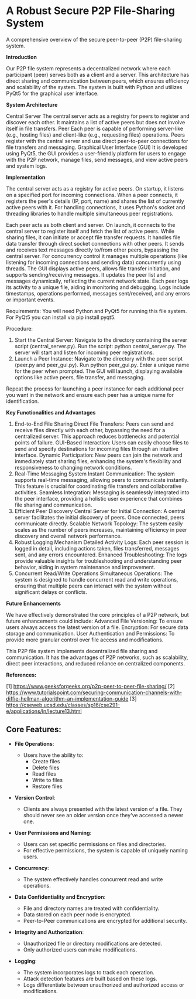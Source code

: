 # A Robust Secure P2P File-Sharing System

A comprehensive overview of the secure peer-to-peer (P2P) file-sharing system.

**Introduction**

Our P2P file system represents a decentralized network where each participant (peer) serves both as a client and a server. This architecture has direct sharing and communication between peers, which ensures efficiency and scalability of the system. The system is built with Python and utilizes PyQt5 for the graphical user interface.

**System Architecture**

Central Server
The central server acts as a registry for peers to register and discover each other. It maintains a list of active peers but does not involve itself in file transfers.
Peer
Each peer is capable of performing server-like (e.g., hosting files) and client-like (e.g., requesting files) operations. Peers register with the central server and use direct peer-to-peer connections for file transfers and messaging.
Graphical User Interface (GUI)
It is developed using PyQt5, the GUI provides a user-friendly platform for users to engage with the P2P network, manage files, send messages, and view active peers and system logs.

**Implementation**

The central server acts as a registry for active peers. On startup, it listens on a specified port for incoming connections. When a peer connects, it registers the peer's details (IP, port, name) and shares the list of currently active peers with it. For handling connections, it uses Python's socket and threading libraries to handle multiple simultaneous peer registrations.

Each peer acts as both client and server. On launch, it connects to the central server to register itself and fetch the list of active peers. While sharing files, it can initiate or accept file transfer requests. It handles file data transfer through direct socket connections with other peers. It sends and receives text messages directly to/from other peers, bypassing the central server.
For concurrency control it manages multiple operations (like listening for incoming connections and sending data) concurrently using threads. The GUI displays active peers, allows file transfer initiation, and supports sending/receiving messages. It updates the peer list and messages dynamically, reflecting the current network state. Each peer logs its activity to a unique file, aiding in monitoring and debugging.  Logs include timestamps, operations performed, messages sent/received, and any errors or important events.

Requirements:
You will need Python and PyQt5 for running this file system. For PyQt5 you can install via pip install pyqt5.

Procedure:
1. Start the Central Server:
Navigate to the directory containing the server script (central_server.py).
Run the script: python central_server.py.
The server will start and listen for incoming peer registrations.
2. Launch a Peer Instance:
Navigate to the directory with the peer script (peer.py and peer_gui.py).
Run python peer_gui.py.
Enter a unique name for the peer when prompted.
The GUI will launch, displaying available options like active peers, file transfer, and messaging.

Repeat the process for launching a peer instance for each additional peer you want in the network and ensure each peer has a unique name for identification.

**Key Functionalities and Advantages**

1. End-to-End File Sharing
Direct File Transfers: Peers can send and receive files directly with each other, bypassing the need for a centralized server. This approach reduces bottlenecks and potential points of failure.
GUI-Based Interaction: Users can easily choose files to send and specify destinations for incoming files through an intuitive interface.
Dynamic Participation: New peers can join the network and immediately start sharing files, enhancing the system's flexibility and responsiveness to changing network conditions.
2. Real-Time Messaging System
Instant Communication: The system supports real-time messaging, allowing peers to communicate instantly. This feature is crucial for coordinating file transfers and collaborative activities.
Seamless Integration: Messaging is seamlessly integrated into the peer interface, providing a holistic user experience that combines file sharing and communication.
3. Efficient Peer Discovery
Central Server for Initial Connection: A central server facilitates the initial discovery of peers. Once connected, peers communicate directly.
Scalable Network Topology: The system easily scales as the number of peers increases, maintaining efficiency in peer discovery and overall network performance.
4. Robust Logging Mechanism
Detailed Activity Logs: Each peer session is logged in detail, including actions taken, files transferred, messages sent, and any errors encountered.
Enhanced Troubleshooting: The logs provide valuable insights for troubleshooting and understanding peer behavior, aiding in system maintenance and improvement.
5. Concurrent Read/Write Operations
Simultaneous Operations: The system is designed to handle concurrent read and write operations, ensuring that multiple peers can interact with the system without significant delays or conflicts.

**Future Enhancements**

We have effectively demonstrated the core principles of a P2P network, but future enhancements could include:
Advanced File Versioning: To ensure users always access the latest version of a file.
Encryption: For secure data storage and communication.
User Authentication and Permissions: To provide more granular control over file access and modifications.

This P2P file system implements decentralized file sharing and communication. It has the advantages of P2P networks, such as scalability, direct peer interactions, and reduced reliance on centralized components. 

**References:**

[1] https://www.geeksforgeeks.org/p2p-peer-to-peer-file-sharing/
[2] https://www.tutorialspoint.com/securing-communication-channels-with-diffie-hellman-algorithm-an-implementation-guide
[3] https://cseweb.ucsd.edu/classes/sp16/cse291-e/applications/ln/lecture13.html

## Core Features:

- **File Operations**: 
  - Users have the ability to:
    * Create files
    * Delete files
    * Read files
    * Write to files
    * Restore files

- **Version Control**: 
  - Clients are always presented with the latest version of a file. They should never see an older version once they've accessed a newer one.

- **User Permissions and Naming**: 
  - Users can set specific permissions on files and directories.
  - For effective permissions, the system is capable of uniquely naming users.

- **Concurrency**: 
  - The system effectively handles concurrent read and write operations.

- **Data Confidentiality and Encryption**: 
  - File and directory names are treated with confidentiality.
  - Data stored on each peer node is encrypted.
  - Peer-to-Peer communications are encrypted for additional security.

- **Integrity and Authorization**: 
  - Unauthorized file or directory modifications are detected.
  - Only authorized users can make modifications.

- **Logging**: 
  - The system incorporates logs to track each operation.
  - Attack detection features are built based on these logs. 
  - Logs differentiate between unauthorized and authorized access or modifications.

